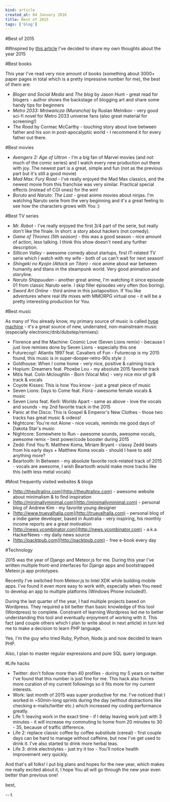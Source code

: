 ```yaml
---
kind: article
created_at: 04 January 2016
title: Best of 2015
tags: ['blog']
---
```


#Best of 2015

##Inspired by [this article](http://blog.fogus.me/2015/12/29/the-best-things-and-stuff-of-2015/) I've decided to share my own thoughts about the year 2015

#Best books

This year I've read very nice amount of books (something about 3000+ paper pages in total which is a pretty impressive number for me), the best of them are: 

- *Bloger and Social Media* and *The blog* by Jason Hunt - great read for blogers - author shows the backstage of blogging art and share some handy tips for beginners
- *Metro 2033: Mrówańcza (Murancha)* by Ruslan Melnikov - very good sci-fi novel for Metro 2033 universe fans (also great material for screening!)
- *The Road* by Cormac McCarthy - touching story about love between father and his son in post-apocalyptic world - I recommend it for every father out there.

#Best movies

- *Avengers 2: Age of Ultron* - I'm a big fan of Marvel movies (and not much of the comic series) and I watch every new production out there with joy. The newest part is a great, simple and fun (not as the previous part but it's still a good movie)
- *Mad Max: Fury Road* - I've really enjoyed the Mad Max classics, and the newest movie from this franchise was very similar. Practical special effects (instead of CGI ones) for the win!
- *Boruto* and *Naruto: The Last* - great anime movies about ninjas. I'm watching Naruto serie from the very beginning and it's a great feeling to see how the characters grows with You :)

#Best TV series

- *Mr. Robot* - I've really enjoyed the first 3/4 part of the serie, but really don't like the finale. In short: a story about hackers (not comedy).
- *Game of Thrones (5th season)* - this was a good season - nice amount of action, less talking. I think this show doesn't need any further description.
- *Sillicon Valley* - awesome comedy about startups, first IT-related TV serie which I watch with my wife - both of us can't wait for next season!
- *Shingeki no Kyojin (Attack on Titan)* - nice anime about war between humanity and titans in the steampunk world. Very good animation and storyline.
- *Naruto Shippuuden* - another great anime, I'm watching it since episode 01 from classic Naruto serie. I skip filler episodes very often (too boring). 
- *Sword Art Online* - third anime in this juxtaposition. If You like adventures where real life mixes with MMORPG virtual one - it will be a pretty interesting production for You.

#Best music

As many of You already know, my primary source of music is called [hype machine](http://hypem.com) - it's a great source of new, underrated, non-mainstream music (especially electronic/dnb/dubstep/remixes):

- Florence and the Machine: Cosmic Love (Seven Lions remix) - because I just love remixes done by Seven Lions - especially this one
- Futurecop!: Atlantis 1997 feat. Cavaliers of Fun - Futurecop is my 2015 found, this music is in super-dooper-retro-90s style :)
- Goldhouse: When I come home - very nice, positive & calming track
- Hopium: Dreamers feat. Phoebe Lou - my absolute 2015 favorite track
- Mitis feat. Colin Mcloughlin - Born (Vocal Mix) - very nice mix of gr8 track & vocals
- Coyote Kisses: This is how You know - just a great piece of music
- Seven Lions: Days to Come feat. Fiora - awesome female vocals & music
- Seven Lions feat. Kerli: Worlds Apart - same as above - love the vocals and sounds - my 2nd favorite track in the 2015
- Panic at the Disco: This is Gospel & Emperor's New Clothes - those two tracks has great music & videos!
- Nightcore: You're not Alone - nice vocals, reminds me good days of Dakota Star's music
- Nightcore: Somewhere to Run - awesome sounds, awesome vocals, awesome remix - best power/code booster during 2015 
- Zedd: Find You ft. Matthew Koma, Miriam Bryant - classy Zedd beats from his early days + Matthew Koma vocals - should I have to add anything more?
- Beartooth: In Between - my absolute favorite rock-related track of 2015 - vocals are awesome, I wish Beartooth would make more tracks like this (with less metal vocals)

#Most frequently visited websites & blogs

- [http://theultralinx.com](http://theultralinx.com) - awesome website about minimalism & to find inspiration
- [http://minimallyminimal.com](http://minimallyminimal.com) - personal blog of Andrew Kim - my favorite young designer
- [http://www.truevalhalla.com](http://truevalhalla.com) - personal blog of a indie game developer, based in Australia - very inspiring, his monthly income reports are a great motivation
- [http://news.ycombinator.com](http://news.ycombinator.com) - a.k.a. HackerNews - my daily news source
- [http://packtpub.com](http://packtpub.com) - free e-book every day

#Technology

2015 was the year of Django and Meteor.js for me. During this year I've written multiple front-end interfaces for Django apps and bootstrapped Meteor.js app prototypes.

Recently I've switched from Meteor.js to Intel XDK while building mobile apps. I've found it even more easy to work with, especially  when You need to develop an app to multiple platforms (Windows Phone included!).

During the last quarter of the year, I had multiple projects based on Wordpress. They required a bit better than basic knowledge of this tool (Wordpress) to complete. Constraint of learning Wordpress led me to better understanding this tool and eventually enjoyment of working with it. This fact (and couple others which I plan to write about in next article) in turn led me to make a decision to learn PHP language. 

Yes, I'm the guy who tried Ruby, Python, Node.js and now decided to learn PHP.

Also, I plan to master regular expressions and pure SQL query language.

#Life hacks

- Twitter: don't follow more than 40 profiles - during my 5 years on twitter I've found that this number is just fine for me. This hack also forces more curation of my current followings so it fits more for my current interests.
- Work: last month of 2015 was super productive for me. I've noticed that I worked in ~50min-long sprints during the day (without distractions like checking e-mails/twitter etc.) which increased my coding performance greatly.
- Life 1: leaving work in the exact time - if I delay leaving work just with 3 minutes - it will increase my commuting to home from 20 minutes to 30 - 35, because of traffic difference.
- Life 2: replace classic coffee by coffee substitute (cereal) - first couple days can be hard to manage without caffeine, but now I've get used to drink it. I've also started to drink more herbal teas.
- Life 3: drink electrolytes - just try it too - You'll notice health improvement very quickly.

And that's all folks! I put big plans and hopes for the new year, which makes me really excited about it, I hope You all will go through the new year even better than previous one!

best,

-- ł.
